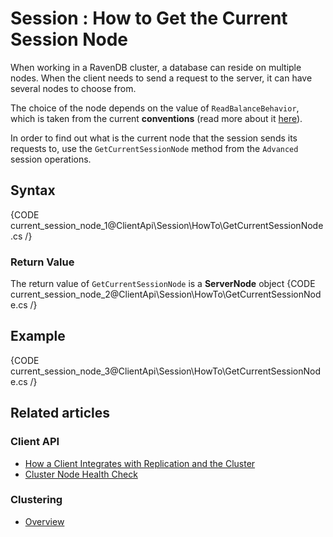 # Session : How to Get the Current Session Node

When working in a RavenDB cluster, a database can reside on multiple nodes. When the client needs to send a request to the server, it can have several nodes to choose from.

The choice of the node depends on the value of `ReadBalanceBehavior`, which is taken from the current **conventions** (read more about it [here](../../../client-api/configuration/cluster)).

In order to find out what is the current node that the session sends its requests to, use the `GetCurrentSessionNode` method  from the `Advanced` session operations.

## Syntax

{CODE current_session_node_1@ClientApi\Session\HowTo\GetCurrentSessionNode.cs /}

### Return Value

The return value of `GetCurrentSessionNode` is a **ServerNode** object
{CODE current_session_node_2@ClientApi\Session\HowTo\GetCurrentSessionNode.cs /}

## Example

{CODE current_session_node_3@ClientApi\Session\HowTo\GetCurrentSessionNode.cs /}

## Related articles

### Client API

- [How a Client Integrates with Replication and the Cluster](../../../client-api/cluster/how-client-integrates-with-replication-and-cluster)
- [Cluster Node Health Check](../../../client-api/cluster/health-check)

### Clustering

- [Overview](../../../server/clustering/overview)
